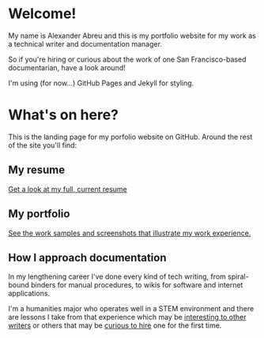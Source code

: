 # Welcome!

My name is Alexander Abreu and this is my portfolio website for my work 
as a technical writer and documentation manager.

So if you're hiring or curious about the work of one San Francisco-based documentarian, 
have a look around!

I'm using (for now...) GitHub Pages and Jekyll for styling. 


# What's on here?

This is the landing page for my porfolio website on GitHub. 
Around the rest of the site you'll find:

## My resume

[Get a look at my full, current resume](./docs/resume)

## My portfolio

[See the work samples and screenshots that illustrate my work experience.]()

## How I approach documentation

In my lengthening career I've done every kind of tech writing, 
from spiral-bound binders for manual procedures, 
to wikis for software and internet applications.

I'm a humanities major who operates well in a STEM environment
and there are lessons I take from that experience
which may be [interesting to other writers]() or others 
that may be [curious to hire]() one for the first time.
